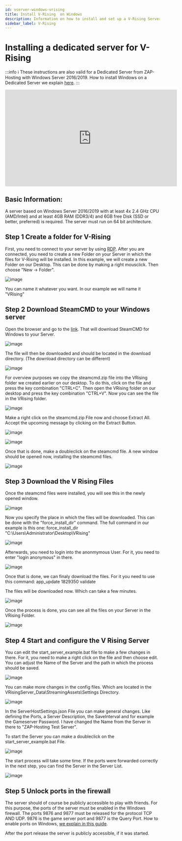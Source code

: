 ```yaml
---
id: vserver-windows-vrising
title: Install V-Rising  on Windows
description: Information on how to install and set up a V-Rising Server on your Windows VPS and Dedicated Server from ZAP-Hosting - ZAP-Hosting.com documentation
sidebar_label: V-Rising
---
```


# Installing a dedicated server for V-Rising

:::info
:information_source: These instructions are also valid for a Dedicated Server from ZAP-Hosting with Windows Server 2016/2019. How to install Windows on a Dedicated Server we explain [here](https://zap-hosting.com/guides/docs/en/dedicated_windows/).
:::

<iframe width="560" height="315" src="https://www.youtube.com/embed/to2ghqNpGLA" title="YouTube video player" frameborder="0" allow="accelerometer; autoplay; clipboard-write; encrypted-media; gyroscope; picture-in-picture" allowfullscreen></iframe>

## Basic Information: 
A server based on Windows Server 2016/2019 with at least 4x 2.4 GHz CPU (AMD/Intel) and at least 4GB RAM (DDR3/4) and 6GB free Disk (SSD or better, preferred) is required. The server must run on 64 bit architecture. 

## Step 1 Create a folder for V-Rising

First, you need to connect to your server by using [RDP](https://zap-hosting.com/guides/docs/en/vserver_windows_userdp/). After you are connected, you need to create a new Folder on your Server in which the files for V-Rising will be installed.
In this example, we will create a new Folder on our Desktop.
This can be done by making a right mousclick.
Then choose "New -> Folder".

![image](https://user-images.githubusercontent.com/61839701/169501564-26497f2b-658f-43c9-b9b8-213c059bae1b.png)

You can name it whatever you want. In our example we will name it "VRising"

## Step 2 Download SteamCMD to your Windows server

Open the browser and go to the [link](https://steamcdn-a.akamaihd.net/client/installer/steamcmd.zip). That will download SteamCMD for Windows to your Server.

![image](https://user-images.githubusercontent.com/61839701/169502302-e7914931-d11b-4ffb-856c-2d14aef993e4.png)

The file will then be downloaded and should be located in the download directory. (The download directory can be different)

![image](https://user-images.githubusercontent.com/61839701/169502419-07b532b6-c27e-46f5-b61e-9e73940df789.png)

For overview purposes we copy the steamcmd.zip file into the VRising folder we created earlier on our desktop.
To do this, click on the file and press the key combination "CTRL+C".
Then open the VRising folder on our desktop and press the key combination "CTRL+V".
Now you can see the file in the VRising folder.

![image](https://user-images.githubusercontent.com/61839701/169503028-300c9585-f1d8-42bf-ae89-b2e42ffccfe2.png)

Make a right click on the steamcmd.zip File now and choose Extract All. Accept the upcoming message by clicking on the Extract Button.

![image](https://user-images.githubusercontent.com/61839701/169503185-c5eca884-9bf1-4b84-a916-35ee0c93505e.png)

![image](https://user-images.githubusercontent.com/61839701/169503433-3f9558f2-600a-4be0-8ce7-24eca7195ba1.png)

Once that is done, make a doubleclick on the steamcmd file.
A new window should be opened now, installing the steamcmd files.

![image](https://user-images.githubusercontent.com/61839701/169504858-c0ac6cfd-5af1-465c-b1dd-38fadb0a28ce.png)

## Step 3 Download the V Rising Files

Once the steamcmd files were installed, you will see this in the newly opened window.

![image](https://user-images.githubusercontent.com/61839701/169505495-c376c430-3ed0-4593-8363-08c4fad4e2ba.png)

Now you specify the place in which the files will be downloaded.
This can be done with the "force_install_dir" command.
The full command in our example is this one:
force_install_dir "C:\Users\Administrator\Desktop\VRising"

![image](https://user-images.githubusercontent.com/61839701/169508798-73689618-6d62-471d-a2a3-77da3baeeb24.png)

Afterwards, you need to login into the anonmymous User.
For it, you need to enter "login anonymous" in there.

![image](https://user-images.githubusercontent.com/61839701/169506398-1b9d0538-46e0-47b0-9500-86689a16d36f.png)

Once that is done, we can finaly download the files.
For it you need to use this command:
app_update 1829350 validate

The files will be downloaded now.
Which can take a few minutes.

![image](https://user-images.githubusercontent.com/61839701/169510012-d622c504-578d-487e-bddb-28508d8fc655.png)

Once the process is done, you can see all the files on your Server in the VRising Folder.

![image](https://user-images.githubusercontent.com/61839701/169510187-4e635637-f938-4d73-a769-29d349989289.png)

## Step 4 Start and configure the V Rising Server

You can edit the start_server_example.bat file to make a few changes in there.
For it, you need to make a right click on the file and then choose edit.
You can adjust the Name of the Server and the path in which the process should be saved.

![image](https://user-images.githubusercontent.com/61839701/169510998-cdb6004b-cc83-4a6e-986c-d7a03779c219.png)

You can make more changes in the config files.
Which are located in the VRisingServer_Data\StreamingAssets\Settings Directory.

![image](https://user-images.githubusercontent.com/61839701/169511975-4b85ae9a-e80c-4630-8778-f9ee345b09a8.png)

In the ServerHostSettings.json File you can make general changes.
Like defining the Ports, a Server Description, the SaveInterval and for example the Gameserver Password.
I have changed the Name from the Server in there to "ZAP-Hosting Test Server".

To start the Server you can make a doubleclick on the start_server_example.bat File.

![image](https://user-images.githubusercontent.com/61839701/169510714-b00175e8-f5ed-4bd8-b8a4-8a9682d2ad09.png)

The start process will take some time.
If the ports were forwarded correctly in the next step, you can find the Server in the Server List.

![image](https://user-images.githubusercontent.com/61839701/169515427-c60f5aef-9024-4b9b-bcff-2e36fef91017.png)

## Step 5 Unlock ports in the firewall

The server should of course be publicly accessible to play with friends. For this purpose, the ports of the server must be enabled in the Windows firewall. The ports 9876 and 9877 must be released for the protocol TCP AND UDP. 9876 is the game server port and 9877  is the Query Port.
How to enable ports on Windows, [we explain in this guide](https://zap-hosting.com/guides/docs/en/vserver_windows_port/). 

After the port release the server is publicly accessible, if it was started. 
